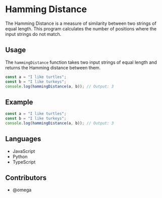 # Hamming Distance

The Hamming Distance is a measure of similarity between two strings of equal length. This program calculates the number of positions where the input strings do not match.

## Usage

The `hammingDistance` function takes two input strings of equal length and returns the Hamming distance between them.

```javascript
const a = "I like turtles";
const b = "I like turkeys";
console.log(hammingDistance(a, b)); // Output: 3
```

## Example

```javascript
const a = "I like turtles";
const b = "I like turkeys";
console.log(hammingDistance(a, b)); // Output: 3
```

## Languages

- JavaScript
- Python
- TypeScript

## Contributors

- @omega